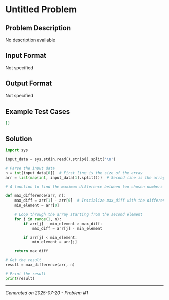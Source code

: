 # Untitled Problem

## Problem Description
No description available

## Input Format
Not specified

## Output Format
Not specified

## Example Test Cases
```json
[]
```

## Solution
```python
import sys

input_data = sys.stdin.read().strip().split('\n')

# Parse the input data
n = int(input_data[0])  # First line is the size of the array
arr = list(map(int, input_data[1].split()))  # Second line is the array of integers

# A function to find the maximum difference between two chosen numbers from the array

def max_difference(arr, n):
    max_diff = arr[1] - arr[0]  # Initialize max_diff with the difference of the first two elements
    min_element = arr[0]

    # Loop through the array starting from the second element
    for j in range(1, n):
        if arr[j] - min_element > max_diff:
            max_diff = arr[j] - min_element

        if arr[j] < min_element:
            min_element = arr[j]

    return max_diff

# Get the result
result = max_difference(arr, n)

# Print the result
print(result)
```

---
*Generated on 2025-07-20 - Problem #1*